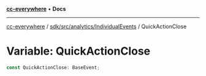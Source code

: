 [**cc-everywhere**](../../../../../index.md) • **Docs**

***

[cc-everywhere](../../../../../index.md) / [sdk/src/analytics/IndividualEvents](../index.md) / QuickActionClose

# Variable: QuickActionClose

```ts
const QuickActionClose: BaseEvent;
```
